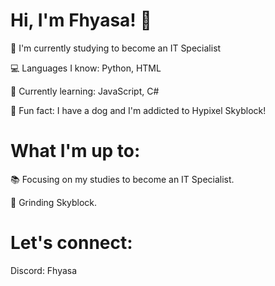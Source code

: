 # Hi, I'm Fhyasa! 👋
🌱 I'm currently studying to become an IT Specialist

💻 Languages I know: Python, HTML

🔧 Currently learning: JavaScript, C#

🐶 Fun fact: I have a dog and I'm addicted to Hypixel Skyblock!

# What I'm up to:
📚 Focusing on my studies to become an IT Specialist.

🚀 Grinding Skyblock.

# Let's connect:
Discord: Fhyasa
